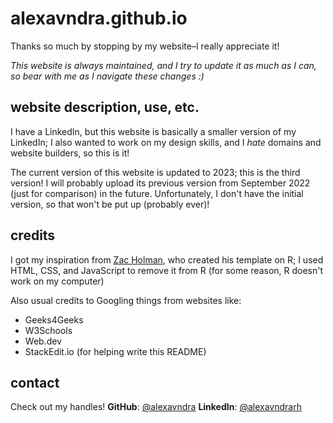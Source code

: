 ﻿# alexavndra.github.io
Thanks so much by stopping by my website–I really appreciate it!

*This website is always maintained, and I try to update it as much as I can, so bear with me as I navigate these changes :)*

## website description, use, etc.
I have a LinkedIn, but this website is basically a smaller version of my LinkedIn; I also wanted to work on my design skills, and I *hate* domains and website builders, so this is it!

The current version of this website is updated to 2023; this is the third version! I will probably upload its previous version from September 2022 (just for comparison) in the future. Unfortunately, I don't have the initial version, so that won't be put up (probably ever)!

## credits
I got my inspiration from [Zac Holman](https://zachholman.com/), who created his template on R; I used HTML, CSS, and JavaScript to remove it from R (for some reason, R doesn't work on my computer)

Also usual credits to Googling things from websites like:

 - Geeks4Geeks
 - W3Schools
 - Web.dev
 - StackEdit.io (for helping write this README)

## contact
Check out my handles!
**GitHub**: [@alexavndra](https://github.com/alexavndra)
**LinkedIn**: [@alexavndrarh](https://linkedin.com/in/alexavndrarh)

